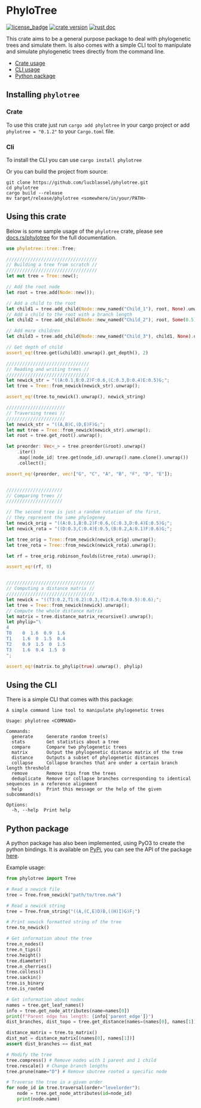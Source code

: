 # PhyloTree

[![license_badge](https://img.shields.io/crates/l/phylotree)](https://choosealicense.com/licenses/gpl-3.0/) [![crate version](https://img.shields.io/crates/v/phylotree)](https://crates.io/crates/phylotree) [![rust doc](https://img.shields.io/docsrs/phylotree)](https://docs.rs/phylotree)

This crate aims to be a general purpose package to deal with phylogenetic trees and simulate them. Is also comes with a simple CLI tool to manipulate and simulate phylogenetic trees directly from the command line.

- [Crate usage](#using-this-crate)
- [CLI usage](#using-the-cli)
- [Python package](#python-package)

## Installing `phylotree`

### Crate

To use this crate just run `cargo add phylotree` in your cargo project or add `phylotree = "0.1.2"` to your `Cargo.toml` file.

### Cli

To install the CLI you can use
`cargo install phylotree`

Or you can build the project from source:

```shell
git clone https://github.com/lucblassel/phylotree.git
cd phylotree
cargo build --release
mv target/release/phylotree <somewhere/in/your/PATH>
```

## Using this crate

Below is some sample usage of the `phylotree` crate, please see [docs.rs/phylotree](https://docs.rs/phylotree) for the full documentation.

```rust
use phylotree::tree::Tree;

//////////////////////////////////
// Building a tree from scratch //
//////////////////////////////////
let mut tree = Tree::new();

// Add the root node
let root = tree.add(Node::new());

// Add a child to the root
let child1 = tree.add_child(Node::new_named("Child_1"), root, None).unwrap();
// Add a child to the root with a branch length
let child2 = tree.add_child(Node::new_named("Child_2"), root, Some(0.5)).unwrap();

// Add more children
let child3 = tree.add_child(Node::new_named("Child_3"), child1, None).unwrap();

// Get depth of child
assert_eq!(tree.get(&child3).unwrap().get_depth(), 2)

///////////////////////////////
// Reading and writing trees //
///////////////////////////////
let newick_str = "((A:0.1,B:0.2)F:0.6,(C:0.3,D:0.4)E:0.5)G;";
let tree = Tree::from_newick(newick_str).unwrap();

assert_eq!(tree.to_newick().unwrap(), newick_string)

//////////////////////
// Traversing trees //
//////////////////////
let newick_str = "((A,B)C,(D,E)F)G;";
let mut tree = Tree::from_newick(newick_str).unwrap();
let root = tree.get_root().unwrap();

let preorder: Vec<_> = tree.preorder(&root).unwrap()
    .iter()
    .map(|node_id| tree.get(node_id).unwrap().name.clone().unwrap())
    .collect();

assert_eq!(preorder, vec!["G", "C", "A", "B", "F", "D", "E"]);


/////////////////////
// Comparing trees //
/////////////////////

// The second tree is just a random rotation of the first,
// they represent the same phylogeney
let newick_orig = "((A:0.1,B:0.2)F:0.6,(C:0.3,D:0.4)E:0.5)G;";
let newick_rota = "((D:0.3,C:0.4)E:0.5,(B:0.2,A:0.1)F:0.6)G;";

let tree_orig = Tree::from_newick(newick_orig).unwrap();
let tree_rota = Tree::from_newick(newick_rota).unwrap();

let rf = tree_orig.robinson_foulds(&tree_rota).unwrap();

assert_eq!(rf, 0)


/////////////////////////////////
// Computing a distance matrix //
/////////////////////////////////
let newick = "((T3:0.2,T1:0.2):0.3,(T2:0.4,T0:0.5):0.6);";
let tree = Tree::from_newick(newick).unwrap();
// Compute the whole distance matrix
let matrix = tree.distance_matrix_recursive().unwrap();
let phylip="\
4
T0    0  1.6  0.9  1.6
T1    1.6  0  1.5  0.4
T2    0.9  1.5  0  1.5
T3    1.6  0.4  1.5  0
";

assert_eq!(matrix.to_phylip(true).unwrap(), phylip)
```

## Using the CLI

There is a simple CLI that comes with this package:

```
A simple command line tool to manipulate phylogenetic trees

Usage: phylotree <COMMAND>

Commands:
  generate     Generate random tree(s)
  stats        Get statistics about a tree
  compare      Compare two phylogenetic trees
  matrix       Output the phylogenetic distance matrix of the tree
  distance     Outputs a subset of phylogenetic distances
  collapse     Collapse branches that are under a certain branch length threshold
  remove       Remove tips from the trees
  deduplicate  Remove or collapse branches corresponding to identical sequences in a reference alignment
  help         Print this message or the help of the given subcommand(s)

Options:
  -h, --help  Print help
```

## Python package

A python package has also been implemented, using PyO3 to create the python bindings. It is available on [PyPi](https://pypi.org/project/phylotree/0.1.1/), you can see the API of the package [here](./phylotree/__init__.py).

Example usage:

```python
from phylotree import Tree

# Read a newick file
tree = Tree.from_newick("path/to/tree.nwk")

# Read a newick string
tree = Tree.from_string("((A,(C,E)D)B,((H)I)G)F;")

# Print newick formatted string of the tree
tree.to_newick()

# Get information about the tree
tree.n_nodes()
tree.n_tips()
tree.height()
tree.diameter()
tree.n_cherries()
tree.colless()
tree.sackin()
tree.is_binary
tree.is_rooted

# Get information about nodes
names = tree.get_leaf_names()
info = tree.get_node_attributes(name=names[0])
print(f"Parent edge has length: {info['parent_edge']}")
dist_branches, dist_topo = tree.get_distance(names=(names[0], names[1]))

distance_matrix = tree.to_matrix()
dist_mat = distance_matrix[(names[0], names[1])]
assert dist_branches == dist_mat

# Modify the tree
tree.compress() # Remove nodes with 1 parent and 1 child
tree.rescale() # Change branch lengths
tree.prune(name="D") # Remove sbutree rooted a specific node

# Traverse the tree in a given order
for node_id in tree.traversal(order="levelorder"):
    node = tree.get_node_attributes(id=node_id)
    print(node.name)
```
